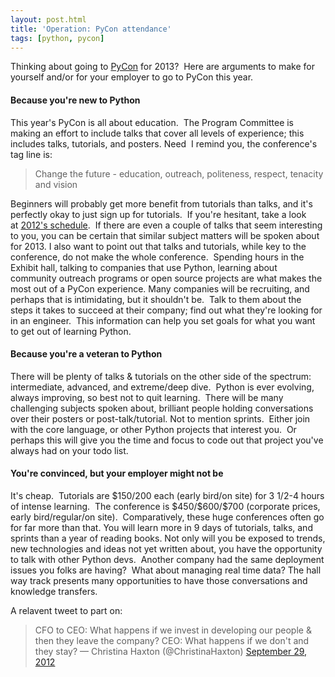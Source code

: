 ```yaml
---
layout: post.html
title: 'Operation: PyCon attendance'
tags: [python, pycon]
---
```


Thinking about going to [PyCon][PyCon] for 2013?  Here are arguments to make for yourself and/or for your employer to go to PyCon this year.

#### Because you're new to Python

This year's PyCon is all about education.  The Program Committee is making an effort to include talks that cover all levels of experience; this includes talks, tutorials, and posters. Need  I remind you, the conference's tag line is:

> Change the future - education, outreach, politeness, respect, tenacity and vision

Beginners will probably get more benefit from tutorials than talks, and it's perfectly okay to just sign up for tutorials.  If you're hesitant, take a look at [2012's schedule][schedule].  If there are even a couple of talks that seem interesting to you, you can be certain that similar subject matters will be spoken about for 2013. I also want to point out that talks and tutorials, while key to the conference, do not make the whole conference.  Spending hours in the Exhibit hall, talking to companies that use Python, learning about community outreach programs or open source projects are what makes the most out of a PyCon experience. Many companies will be recruiting, and perhaps that is intimidating, but it shouldn't be.  Talk to them about the steps it takes to succeed at their company; find out what they're looking for in an engineer.  This information can help you set goals for what you want to get out of learning Python.

#### Because you're a veteran to Python

There will be plenty of talks & tutorials on the other side of the spectrum: intermediate, advanced, and extreme/deep dive.  Python is ever evolving, always improving, so best not to quit learning.  There will be many challenging subjects spoken about, brilliant people holding conversations over their posters or post-talk/tutorial. Not to mention sprints.  Either join with the core language, or other Python projects that interest you.  Or perhaps this will give you the time and focus to code out that project you've always had on your todo list.

#### You're convinced, but your employer might not be

It's cheap.  Tutorials are \$150/200 each (early bird/on site) for 3 1/2-4 hours of intense learning.  The conference is \$450/\$600/\$700 (corporate prices, early bird/regular/on site).  Comparatively, these huge conferences often go for far more than that. You will learn more in 9 days of tutorials, talks, and sprints than a year of reading books. Not only will you be exposed to trends, new technologies and ideas not yet written about, you have the opportunity to talk with other Python devs.  Another company had the same deployment issues you folks are having?  What about managing real time data? The hall way track presents many opportunities to have those conversations and knowledge transfers.

A relavent tweet to part on:

> CFO to CEO: What happens if we invest in developing our people & then
> they leave the company? CEO: What happens if we don't and they stay? —
> Christina Haxton (@ChristinaHaxton) [September 29, 2012][tweet]



[PyCon]: https://us.pycon.org/2013/ "PyCon"
[schedule]: https://us.pycon.org/2012/schedule/ "PyCon 2012 schedule"
[tweet]: https://twitter.com/ChristinaHaxton/status/252074201178066944 "Tweet"
